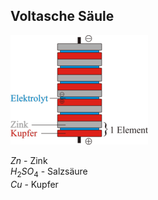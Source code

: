 ## Voltasche Säule

![350](assets/volt-saeule.png)

$Zn$ - Zink  
$H_{2}SO_{4}$ - Salzsäure  
$Cu$ - Kupfer